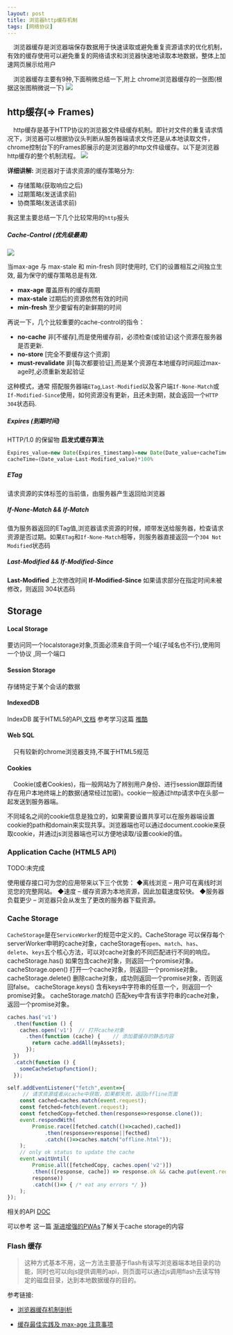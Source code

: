 ```yaml
---
layout: post
title: 浏览器http缓存机制
tags: [网络协议]
---
```


&emsp;浏览器缓存是浏览器端保存数据用于快速读取或避免重复资源请求的优化机制，有效的缓存使用可以避免重复的网络请求和浏览器快速地读取本地数据，整体上加速网页展示给用户

&emsp;浏览器缓存主要有9种,下面稍微总结一下,附上 chrome浏览器缓存的一张图(根据这张图稍微说一下)
![]({{site.imgurl}}/in-post/broswer-cache.png)

## http缓存(=> Frames)
&emsp;http缓存是基于HTTP协议的浏览器文件级缓存机制。即针对文件的重复请求情况下，浏览器可以根据协议头判断从服务器端请求文件还是从本地读取文件，chrome控制台下的Frames即展示的是浏览器的http文件级缓存。以下是浏览器http缓存的整个机制流程。
![]({{site.imgurl}}/in-post/http-cache.png)

**详细讲解:**
浏览器对于请求资源的缓存策略分为:

* 存储策略(获取响应之后)
* 过期策略(发送请求前)
* 协商策略(发送请求前)

我这里主要总结一下几个比较常用的`http`报头

##### Cache-Control  (优先级最高)

![]({{site.imgurl}}/in-post/cache-control.png)

当max-age 与 max-stale 和 min-fresh 同时使用时, 它们的设置相互之间独立生效, 最为保守的缓存策略总是有效.
 * **max-age** 覆盖原有的缓存周期
 * **max-stale** 过期后的资源依然有效的时间
 * **min-fresh** 至少要留有的新鲜期的时间

再说一下，几个比较重要的cache-control的指令：
* **no-cache** 非[不缓存],而是使用缓存前，必须检查(或验证)这个资源在服务器是否更新.
* **no-store** [完全不要缓存这个资源]
* **must-revalidate** 非[每次都要验证],而是某个资源在本地缓存时间超过max-age时,必须重新发起验证

这种模式，通常 搭配服务器端`ETag`,`Last-Modified`以及客户端`If-None-Match`或`If-Modified-Since`使用，如何资源没有更新，且还未到期，就会返回一个`HTTP 304`状态码.

##### Expires  (到期时间)

HTTP/1.0 的保留物
**启发式缓存算法**
```javascript
Expires_value=new Date(Expires_timestamp)=new Date(Date_value+cacheTime)
cacheTime=(Date_value-Last-Modified_value)*100%
```
##### ETag
请求资源的实体标签的当前值，由服务器产生返回给浏览器

##### If-None-Match && If-Match
值为服务器返回的ETag值,浏览器请求资源的时候，顺带发送给服务器，检查请求资源是否过期。如果`ETag`和`If-None-Match`相等，则服务器直接返回一个`304 Not Modified`状态码

##### Last-Modified && If-Modified-Since

**Last-Modified** 上次修改时间
**If-Modified-Since** 如果请求部分在指定时间未被修改，则返回 304状态码



## Storage

#### Local Storage

要访问同一个localstorage对象,页面必须来自于同一个域(<span class='text-red'>子域名也不行</span>),使用同一个协议
,同一个端口

#### Session Storage

存储特定于某个会话的数据

#### IndexedDB

IndexDB 属于HTML5的API,[文档](https://developer.mozilla.org/zh-CN/docs/Web/API/IndexedDB_API)
参考学习这篇 [推酷](http://www.tuicool.com/articles/M7N3Ivi)

#### Web SQL
&emsp;只有较新的chrome浏览器支持,不属于HTML5规范
#### Cookies
&emsp;Cookie(或者Cookies)，指一般网站为了辨别用户身份、进行session跟踪而储存在用户本地终端上的数据(通常经过加密)。cookie一般通过http请求中在头部一起发送到服务器端。

不同域名之间的cookie信息是独立的，如果需要设置共享可以在服务器端设置cookie的path和domain来实现共享。浏览器端也可以通过document.cookie来获取cookie，并通过js浏览器端也可以方便地读取/设置cookie的值。

### Application Cache (HTML5 API)

TODO:未完成

使用缓存接口可为您的应用带来以下三个优势：
◆离线浏览 – 用户可在离线时浏览您的完整网站。
◆速度 – 缓存资源为本地资源，因此加载速度较快。
◆服务器负载更少 – 浏览器只会从发生了更改的服务器下载资源。


### <span class="text-red">Cache Storage</span>

`CacheStorage`是在`ServiceWorker`的规范中定义的。CacheStorage 可以保存每个serverWorker申明的cache对象，cacheStorage有`open`、`match`、`has`、`delete`、`keys`五个核心方法，可以对cache对象的不同匹配进行不同的响应。
cacheStorage.has()
如果包含cache对象，则返回一个promise对象。
cacheStorage.open()
打开一个cache对象，则返回一个promise对象。
cacheStorage.delete()
删除cache对象，成功则返回一个promise对象，否则返回false。
cacheStorage.keys()
含有keys中字符串的任意一个，则返回一个promise对象。
cacheStorage.match()
匹配key中含有该字符串的cache对象，返回一个promise对象。

```javascript
caches.has('v1')
  .then(function () {
    caches.open('v1')  // 打开cache对象
      .then(function (cache) {    // 添加要缓存的静态内容
        return cache.addAll(myAssets);
      });
  })
  .catch(function () {
    someCacheSetupfunction();
  });

self.addEventListener("fetch",event=>{
     // 请求资源或者从cache中获取，如果都失败，返回offline页面
    const cached=caches.match(event.request);
    const fetched=fetch(event.request);
    const fetchedCopy=fetched.then(response=>response.clone());
    event.respondWith(
        Promise.race([fetched.catch(()=>cached),cached])
            .then(response=>response||fecthed)
            .catch(()=>caches.match("offline.html"));
    );
    // only ok status to update the cache
    event.waitUntil(
        Promise.all([fetchedCopy, caches.open('v2')])
        .then(([response, cache]) => response.ok && cache.put(event.request,
        response))
        .catch(()=> { /* eat any errors */ })
    );
});
```

相关的API [DOC](https://developer.mozilla.org/en-US/docs/Web/API/Cache)

可以参考 这一篇 [渐进增强的PWAs](https://me-momo.github.io/kasmine.blog/2017/04/13/using-PWA-to-your-blog.html)了解关于cache storage的内容

### <span class="text-red">Flash 缓存</span>
> 这种方式基本不用，这一方法主要基于flash有读写浏览器端本地目录的功能，同时也可以向js提供调用的api，则页面可以通过js调用flash去读写特定的磁盘目录，达到本地数据缓存的目的。





参考链接:

* [浏览器缓存机制剖析](http://mp.weixin.qq.com/s?__biz=MjM5MTA1MjAxMQ==&mid=2651226347&idx=1&sn=6dbccc54406f0b075671884b738b1e88&chksm=bd49596f8a3ed079f79cda4b90ac3cb3b1dbdb5bfb8aade962a16a323563bf26a0c75b0a5d7b&mpshare=1&scene=24&srcid=0412QI5XBZ2rq08IpSonihE5#rd)

* [缓存最佳实践及 max-age 注意事项
](http://www.tuicool.com/articles/BJj6RbU)